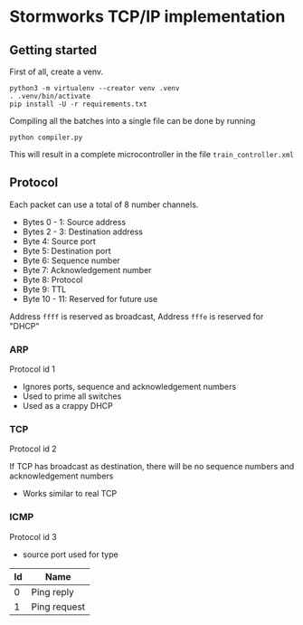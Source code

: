 # Stormworks TCP/IP implementation

## Getting started

First of all, create a venv.

```shell
python3 -m virtualenv --creator venv .venv
. .venv/bin/activate
pip install -U -r requirements.txt
```

Compiling all the batches into a single file can be done by running

```shell
python compiler.py
```

This will result in a complete microcontroller in the file `train_controller.xml`

## Protocol

Each packet can use a total of 8 number channels.

 - Bytes 0 - 1: Source address
 - Bytes 2 - 3: Destination address
 - Byte 4: Source port
 - Byte 5: Destination port
 - Byte 6: Sequence number
 - Byte 7: Acknowledgement number
 - Byte 8: Protocol
 - Byte 9: TTL
 - Byte 10 - 11: Reserved for future use

Address `ffff` is reserved as broadcast, Address `fffe` is reserved for "DHCP"


### ARP

Protocol id 1

 - Ignores ports, sequence and acknowledgement numbers
 - Used to prime all switches
 - Used as a crappy DHCP

### TCP

Protocol id 2

If TCP has broadcast as destination, there will be no sequence numbers and acknowledgement numbers

 - Works similar to real TCP

### ICMP

Protocol id 3

 - source port used for type

| Id | Name         |
|----|--------------|
| 0  | Ping reply   |
| 1  | Ping request |

